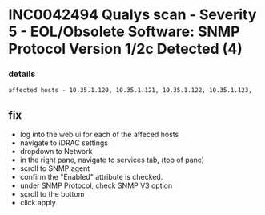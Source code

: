 # INC0042494 Qualys scan - Severity 5 - EOL/Obsolete Software: SNMP Protocol Version 1/2c Detected (4)
### details
```
affected hosts - 10.35.1.120, 10.35.1.121, 10.35.1.122, 10.35.1.123,   
```

## fix
- log into the web ui for each of the affeced hosts
- navigate to iDRAC settings 
- dropdown to Network
- in the right pane, navigate to services tab, (top of pane)
- scroll to SNMP agent
- confirm the "Enabled" attribute is checked.
- under SNMP Protocol, check SNMP V3 option
- scroll to the bottom
- click apply
